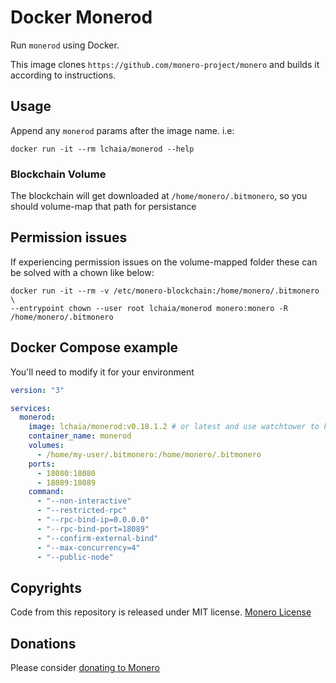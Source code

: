 # Docker Monerod

Run `monerod` using Docker.

This image clones `https://github.com/monero-project/monero` and builds it according to instructions.

## Usage

Append any `monerod` params after the image name. i.e:

```shell
docker run -it --rm lchaia/monerod --help
```

### Blockchain Volume

The blockchain will get downloaded at `/home/monero/.bitmonero`, so you should
volume-map that path for persistance

## Permission issues

If experiencing permission issues on the volume-mapped folder these can be solved
with a chown like below:

```shell
docker run -it --rm -v /etc/monero-blockchain:/home/monero/.bitmonero \
--entrypoint chown --user root lchaia/monerod monero:monero -R /home/monero/.bitmonero
```

## Docker Compose example

You'll need to modify it for your environment

```yaml
version: "3"

services:
  monerod:
    image: lchaia/monerod:v0.18.1.2 # or latest and use watchtower to keep up to date
    container_name: monerod
    volumes:
      - /home/my-user/.bitmonero:/home/monero/.bitmonero
    ports:
      - 18080:18080
      - 18089:18089
    command:
      - "--non-interactive"
      - "--restricted-rpc"
      - "--rpc-bind-ip=0.0.0.0"
      - "--rpc-bind-port=18089"
      - "--confirm-external-bind"
      - "--max-concurrency=4"
      - "--public-node"
```

## Copyrights

Code from this repository is released under MIT license.
[Monero License](https://github.com/monero-project/monero/blob/master/LICENSE)

## Donations

Please consider [donating to Monero](https://github.com/monero-project/monero/tree/release-v0.15#supporting-the-project)
